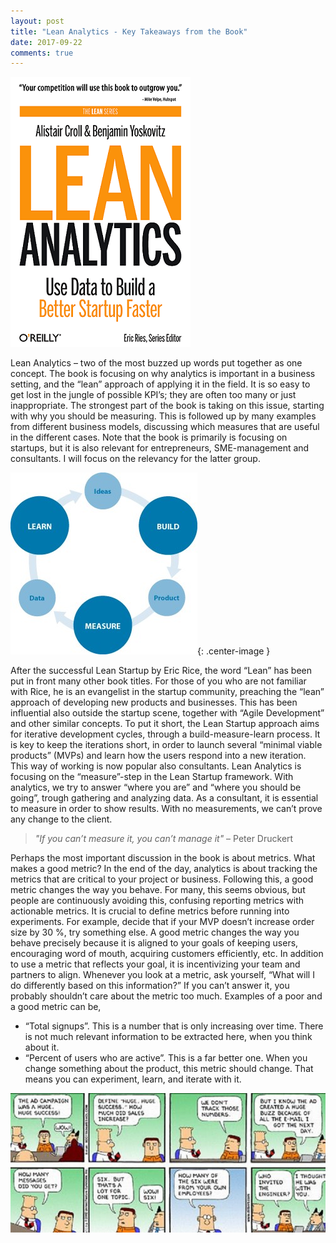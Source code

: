 ```yaml
---
layout: post
title: "Lean Analytics - Key Takeaways from the Book"
date: 2017-09-22
comments: true
---
```



![center](/figs/lean-analytics/book-cover-full_2.png)


Lean Analytics – two of the most buzzed up words put together as one concept. The book is focusing on why analytics is 
important in a business setting, and the “lean” approach of applying it in the field. It is so easy to get lost in the jungle 
of possible KPI’s; they are often too many or just inappropriate. The strongest part of the book is taking on this issue, 
starting with why you should be measuring. This is followed up by many examples from different business models, discussing 
which measures that are useful in the different cases. Note that the book is primarily is focusing on startups, but it is 
also relevant for entrepreneurs, SME-management and consultants. I will focus on the relevancy for the latter group.




![center](/figs/lean-analytics/lean_circle.jpg){: .center-image }



After the successful Lean Startup by Eric Rice, the word “Lean” has been put 
in front many other book titles. For those of you who are not familiar with Rice, he is an
evangelist in the startup community, preaching the “lean” approach of developing new products 
and businesses. This has been influential also outside the startup scene, together with 
“Agile Development” and other similar concepts. To put it short, the Lean Startup approach 
aims for iterative development cycles, through a build-measure-learn process. It is key to 
keep the iterations short, in order to launch several “minimal viable products” (MVPs) and 
learn how the users respond into a new iteration. This way of working is now popular also consultants. 
Lean Analytics is focusing on the “measure”-step in the Lean Startup framework. With analytics, 
we try to answer “where you are” and “where you should be going”, trough gathering and analyzing data. 
As a consultant, it is essential to measure in order to show results. With no measurements, we can’t prove any change to the client.


 > *"If you can’t measure it, you can’t manage it"* – Peter Druckert




Perhaps the most important discussion in the book is about metrics. What makes a good metric? In the end of the day, analytics is about tracking the metrics that are critical to your project or business. Following this, a good metric changes the way you behave. For many, this seems obvious, but people are continuously avoiding this, confusing reporting metrics with actionable metrics. 
It is crucial to define metrics before running into experiments. For example, decide that if your MVP doesn’t increase order size by 30 %, try something else. A good metric changes the way you behave precisely because it is aligned to your goals of keeping users, encouraging word of mouth, acquiring customers efficiently, etc. 
In addition to use a metric that reflects your goal, it is incentivizing your team and partners to align. Whenever you look at a metric, ask yourself, “What will I do differently based on this information?” If you can’t answer it, you probably shouldn’t care about the metric too much. Examples of a poor and a good metric can be,
* “Total signups”. This is a number that is only increasing over time. There is not much relevant information to be extracted here, when you think about it.
* “Percent of users who are active”. This is a far better one. When you change something about the product, this metric should change. That means you can experiment, learn, and iterate with it. 

![center](/figs/lean-analytics/dilbert-marketing_large.jpg)




